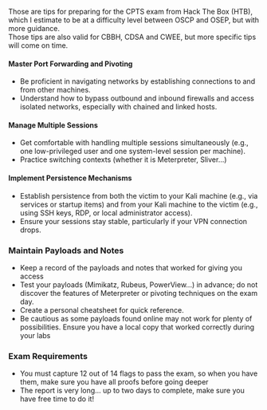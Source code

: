   
  
Those are tips for preparing for the CPTS exam from Hack The Box (HTB), which I estimate to be at a difficulty level between OSCP and OSEP, but with more guidance.  
Those tips are also valid for CBBH, CDSA and CWEE, but more specific tips will come on time.  
  
  
####  Master Port Forwarding and Pivoting  
- Be proficient in navigating networks by establishing connections to and from other machines.  
- Understand how to bypass outbound and inbound firewalls and access isolated networks, especially with chained and linked hosts.  
  
#### Manage Multiple Sessions  
- Get comfortable with handling multiple sessions simultaneously (e.g., one low-privileged user and one system-level session per machine).  
- Practice switching contexts (whether it is Meterpreter, Sliver...)  
  
#### Implement Persistence Mechanisms  
- Establish persistence from both the victim to your Kali machine (e.g., via services or startup items) and from your Kali machine to the victim (e.g., using SSH keys, RDP, or local administrator access).  
- Ensure your sessions stay stable, particularly if your VPN connection drops.  
  
### Maintain Payloads and Notes  
- Keep a record of the payloads and notes that worked for giving you access  
- Test your payloads (Mimikatz, Rubeus, PowerView...) in advance; do not discover the features of Meterpreter or pivoting techniques on the exam day.  
- Create a personal cheatsheet for quick reference.  
- Be cautious as some payloads found online may not work for plenty of possibilities. Ensure you have a local copy that worked correctly during your labs  
  
### Exam Requirements  
- You must capture 12 out of 14 flags to pass the exam, so when you have them, make sure you have all proofs before going deeper  
- The report is very long... up to two days to complete, make sure you have free time to do it!  
  
  
